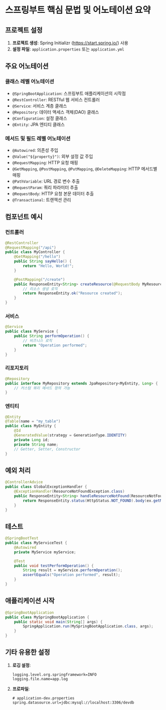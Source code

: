 # 스프링부트 핵심 문법 및 어노테이션 요약

## 프로젝트 설정

1. **프로젝트 생성**: Spring Initializr (<https://start.spring.io/>) 사용
2. **설정 파일**: `application.properties` 또는 `application.yml`

## 주요 어노테이션

### 클래스 레벨 어노테이션

- `@SpringBootApplication`: 스프링부트 애플리케이션의 시작점
- `@RestController`: RESTful 웹 서비스 컨트롤러
- `@Service`: 서비스 계층 클래스
- `@Repository`: 데이터 액세스 객체(DAO) 클래스
- `@Configuration`: 설정 클래스
- `@Entity`: JPA 엔티티 클래스

### 메서드 및 필드 레벨 어노테이션

- `@Autowired`: 의존성 주입
- `@Value("${property}")`: 외부 설정 값 주입
- `@RequestMapping`: HTTP 요청 매핑
- `@GetMapping`, `@PostMapping`, `@PutMapping`, `@DeleteMapping`: HTTP 메서드별 매핑
- `@PathVariable`: URL 경로 변수 추출
- `@RequestParam`: 쿼리 파라미터 추출
- `@RequestBody`: HTTP 요청 본문 데이터 추출
- `@Transactional`: 트랜잭션 관리

## 컴포넌트 예시

### 컨트롤러

```java
@RestController
@RequestMapping("/api")
public class MyController {
    @GetMapping("/hello")
    public String sayHello() {
        return "Hello, World!";
    }

    @PostMapping("/create")
    public ResponseEntity<String> createResource(@RequestBody MyResource resource) {
        // 리소스 생성 로직
        return ResponseEntity.ok("Resource created");
    }
}
```

### 서비스

```java
@Service
public class MyService {
    public String performOperation() {
        // 비즈니스 로직
        return "Operation performed";
    }
}
```

### 리포지토리

```java
@Repository
public interface MyRepository extends JpaRepository<MyEntity, Long> {
    // 커스텀 쿼리 메서드 정의 가능
}
```

### 엔티티

```java
@Entity
@Table(name = "my_table")
public class MyEntity {
    @Id
    @GeneratedValue(strategy = GenerationType.IDENTITY)
    private Long id;
    private String name;
    // Getter, Setter, Constructor
}
```

## 예외 처리

```java
@ControllerAdvice
public class GlobalExceptionHandler {
    @ExceptionHandler(ResourceNotFoundException.class)
    public ResponseEntity<String> handleResourceNotFound(ResourceNotFoundException ex) {
        return ResponseEntity.status(HttpStatus.NOT_FOUND).body(ex.getMessage());
    }
}
```

## 테스트

```java
@SpringBootTest
public class MyServiceTest {
    @Autowired
    private MyService myService;

    @Test
    public void testPerformOperation() {
        String result = myService.performOperation();
        assertEquals("Operation performed", result);
    }
}
```

## 애플리케이션 시작

```java
@SpringBootApplication
public class MySpringBootApplication {
    public static void main(String[] args) {
        SpringApplication.run(MySpringBootApplication.class, args);
    }
}
```

## 기타 유용한 설정

1. **로깅 설정**:

   ```properties
   logging.level.org.springframework=INFO
   logging.file.name=app.log
   ```

2. **프로파일**:

   ```properties
   # application-dev.properties
   spring.datasource.url=jdbc:mysql://localhost:3306/devdb
   ```
